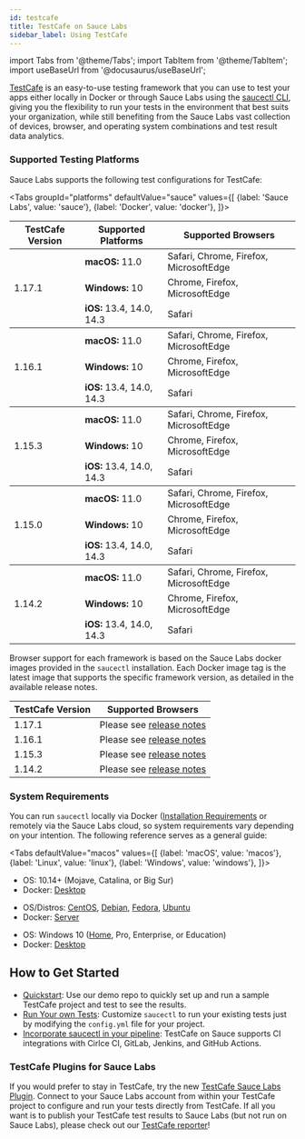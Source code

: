```yaml
---
id: testcafe
title: TestCafe on Sauce Labs
sidebar_label: Using TestCafe
---
```


import Tabs from '@theme/Tabs';
import TabItem from '@theme/TabItem';
import useBaseUrl from '@docusaurus/useBaseUrl';

[TestCafe](https://github.com/DevExpress/testcafe) is an easy-to-use testing framework that you can use to test your apps either locally in Docker or through Sauce Labs using the [saucectl CLI](/testrunner-toolkit/saucectl), giving you the flexibility to run your tests in the environment that best suits your organization, while still benefiting from the Sauce Labs vast collection of devices, browser, and operating system combinations and test result data analytics.

### Supported Testing Platforms

 Sauce Labs supports the following test configurations for TestCafe:

<Tabs
   groupId="platforms"
   defaultValue="sauce"
   values={[
     {label: 'Sauce Labs', value: 'sauce'},
     {label: 'Docker', value: 'docker'},
   ]}>

<TabItem value="sauce">

  <table id="table-fw">
    <tr>
      <th>TestCafe Version</th>
      <th>Supported Platforms</th>
      <th>Supported Browsers</th>
    </tr>
    <tbody>
    <tr>
      <td rowspan='3'>1.17.1</td>
      <td><b>macOS:</b> 11.0</td>
      <td>Safari, Chrome, Firefox, MicrosoftEdge</td>
    </tr>
    <tr>
      <td><b>Windows:</b> 10</td>
      <td>Chrome, Firefox, MicrosoftEdge</td>
    </tr>
    <tr>
      <td><b>iOS:</b> 13.4, 14.0, 14.3</td>
      <td>Safari</td>
    </tr>
    </tbody>
    <tbody>
    <tr>
      <td rowspan='3'>1.16.1</td>
      <td><b>macOS:</b> 11.0</td>
      <td>Safari, Chrome, Firefox, MicrosoftEdge</td>
    </tr>
    <tr>
      <td><b>Windows:</b> 10</td>
      <td>Chrome, Firefox, MicrosoftEdge</td>
    </tr>
    <tr>
      <td><b>iOS:</b> 13.4, 14.0, 14.3</td>
      <td>Safari</td>
    </tr>
    </tbody>
    <tbody>
    <tr>
      <td rowspan='3'>1.15.3</td>
      <td><b>macOS:</b> 11.0</td>
      <td>Safari, Chrome, Firefox, MicrosoftEdge</td>
    </tr>
    <tr>
      <td><b>Windows:</b> 10</td>
      <td>Chrome, Firefox, MicrosoftEdge</td>
    </tr>
    <tr>
      <td><b>iOS:</b> 13.4, 14.0, 14.3</td>
      <td>Safari</td>
    </tr>
    </tbody>
    <tbody>
    <tr>
      <td rowspan='3'>1.15.0</td>
      <td><b>macOS:</b> 11.0</td>
      <td>Safari, Chrome, Firefox, MicrosoftEdge</td>
    </tr>
    <tr>
      <td><b>Windows:</b> 10</td>
      <td>Chrome, Firefox, MicrosoftEdge</td>
    </tr>
    <tr>
      <td><b>iOS:</b> 13.4, 14.0, 14.3</td>
      <td>Safari</td>
    </tr>
    </tbody>
    <tbody>
    <tr>
      <td rowspan='3'>1.14.2</td>
      <td><b>macOS:</b> 11.0</td>
      <td>Safari, Chrome, Firefox, MicrosoftEdge</td>
    </tr>
    <tr>
      <td><b>Windows:</b> 10</td>
      <td>Chrome, Firefox, MicrosoftEdge</td>
    </tr>
    <tr>
      <td><b>iOS:</b> 13.4, 14.0, 14.3</td>
      <td>Safari</td>
    </tr>
    </tbody>
  </table>

</TabItem>
<TabItem value="docker">

 Browser support for each framework is based on the Sauce Labs docker images provided in the `saucectl` installation. Each Docker image tag is the latest image that supports the specific framework version, as detailed in the available release notes.

 |TestCafe Version|Supported Browsers|
 |----|----|
 |1.17.1|Please see [release notes](https://github.com/saucelabs/sauce-testcafe-runner/releases/tag/v1.0.0)|
 |1.16.1|Please see [release notes](https://github.com/saucelabs/sauce-testcafe-runner/releases/tag/v0.12.1)|
 |1.15.3|Please see [release notes](https://github.com/saucelabs/sauce-testcafe-runner/releases/tag/v0.10.0)|
 |1.14.2|Please see [release notes](https://github.com/saucelabs/sauce-testcafe-runner/releases/tag/v0.7.0)|

</TabItem>
</Tabs>


### System Requirements

You can run `saucectl` locally via Docker ([Installation Requirements](https://docs.docker.com/engine/install/#supported-platforms) or remotely via the Sauce Labs cloud, so system requirements vary depending on your intention. The following reference serves as a general guide:

<Tabs
  defaultValue="macos"
  values={[
    {label: 'macOS', value: 'macos'},
    {label: 'Linux', value: 'linux'},
    {label: 'Windows', value: 'windows'},
  ]}>

<TabItem value="macos">

* OS: 10.14+ (Mojave, Catalina, or Big Sur)
* Docker: [Desktop](https://docs.docker.com/docker-for-mac/install/)

</TabItem>
<TabItem value="linux">

* OS/Distros: [CentOS](https://docs.docker.com/engine/install/centos/), [Debian](https://docs.docker.com/engine/install/debian/), [Fedora](https://docs.docker.com/engine/install/fedora/), [Ubuntu](https://docs.docker.com/engine/install/ubuntu/)
* Docker: [Server](https://docs.docker.com/engine/install/#server)

</TabItem>
<TabItem value="windows">

* OS: Windows 10 ([Home](https://docs.docker.com/docker-for-windows/install-windows-home/), Pro, Enterprise, or Education)
* Docker: [Desktop](https://docs.docker.com/docker-for-windows/install/)

</TabItem>
</Tabs>

## How to Get Started

* [Quickstart](/web-apps/automated-testing/testcafe/quickstart): Use our demo repo to quickly set up and run a sample TestCafe project and test to see the results.
* [Run Your own Tests](/testrunner-toolkit/configuration/testcafe): Customize `saucectl` to run your existing tests just by modifying the `config.yml` file for your project.
* [Incorporate saucectl in your pipeline](/testrunner-toolkit/integrations): TestCafe on Sauce supports CI integrations with Cirlce CI, GitLab, Jenkins, and GitHub Actions.

### TestCafe Plugins for Sauce Labs

If you would prefer to stay in TestCafe, try the new [TestCafe Sauce Labs Plugin](https://github.com/DevExpress/testcafe-browser-provider-saucelabs). Connect to your Sauce Labs account from within your TestCafe project to configure and run your tests directly from TestCafe.
If all you want is to publish your TestCafe test results to Sauce Labs (but not run on Sauce Labs), please check out our [TestCafe reporter](https://github.com/saucelabs/testcafe-reporter)!
